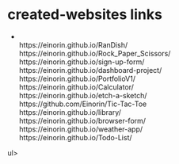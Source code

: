 # created-websites links

<ul>
<li> </li>https://einorin.github.io/RanDish/ </li>
https://einorin.github.io/Rock_Paper_Scissors/ </br>
https://einorin.github.io/sign-up-form/ </br> 
https://einorin.github.io/dashboard-project/ </br>
https://einorin.github.io/PortfolioV1/ </br>
https://einorin.github.io/Calculator/ </br>
https://einorin.github.io/etch-a-sketch/ </br>
https://github.com/Einorin/Tic-Tac-Toe </br>
https://einorin.github.io/library/ </br>
https://einorin.github.io/browser-form/ </br>
https://einorin.github.io/weather-app/ </br>
https://einorin.github.io/Todo-List/ </br>
</ul>ul>
